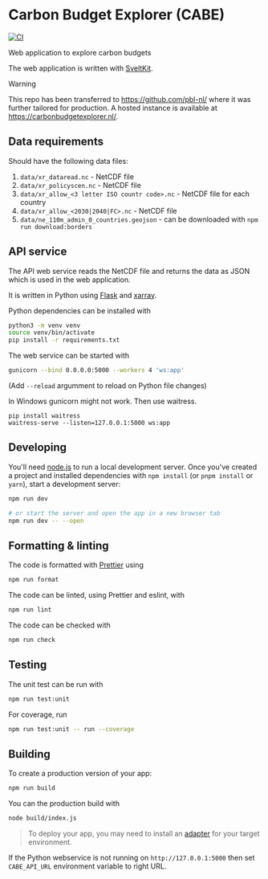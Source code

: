 # Carbon Budget Explorer (CABE)

[![CI](https://github.com/carbon-budget-explorer/cabe/actions/workflows/ci.yml/badge.svg?branch=main)](https://github.com/carbon-budget-explorer/cabe/actions/workflows/ci.yml)

Web application to explore carbon budgets

The web application is written with [SveltKit](https://kit.svelte.dev/).

> [!WARNING]
>
> This repo has been transferred to https://github.com/pbl-nl/ where it was
> further tailored for production. A hosted instance is available at
> https://carbonbudgetexplorer.nl/.


## Data requirements

Should have the following data files:

1. `data/xr_dataread.nc` - NetCDF file
1. `data/xr_policyscen.nc` - NetCDF file
1. `data/xr_allow_<3 letter ISO countr code>.nc` - NetCDF file for each country
1. `data/xr_allow_<2030|2040|FC>.nc` - NetCDF file
1. `data/ne_110m_admin_0_countries.geojson` - can be downloaded with `npm run download:borders`

## API service

The API web service reads the NetCDF file and returns the data as JSON which is used in the web application.

It is written in Python using [Flask](https://flask.palletsprojects.com/) and [xarray](https://xarray.dev/).

Python dependencies can be installed with

```bash
python3 -m venv venv
source venv/bin/activate
pip install -r requirements.txt
```

The web service can be started with

```bash
gunicorn --bind 0.0.0.0:5000 --workers 4 'ws:app'
```

(Add `--reload` argumment to reload on Python file changes)

In Windows gunicorn might not work. Then use waitress.

```shell
pip install waitress
waitress-serve --listen=127.0.0.1:5000 ws:app
```

## Developing

You'll need [node.js](https://nodejs.org/en) to run a local development server.
Once you've created a project and installed dependencies with `npm install` (or `pnpm install` or `yarn`), start a development server:

```bash
npm run dev

# or start the server and open the app in a new browser tab
npm run dev -- --open
```

## Formatting & linting

The code is formatted with [Prettier](https://prettier.io/) using

```bash
npm run format
```

The code can be linted, using Prettier and eslint, with

```bash
npm run lint
```

The code can be checked with

```bash
npm run check
```

## Testing

The unit test can be run with

```bash
npm run test:unit
```

For coverage, run

```bash
npm run test:unit -- run --coverage
```

## Building

To create a production version of your app:

```bash
npm run build
```

You can the production build with

```bash
node build/index.js
```

> To deploy your app, you may need to install an [adapter](https://kit.svelte.dev/docs/adapters) for your target environment.

If the Python webservice is not running on `http://127.0.0.1:5000` then set `CABE_API_URL` environment variable to right URL.
